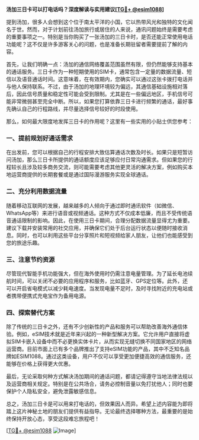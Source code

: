 **汤加三日卡可以打电话吗？深度解读与实用建议[[TG💪+ @esim1088](https://t.me/s/esim1088)]**

提到汤加，很多人会想到这个位于南太平洋的小国，它以热带风光和独特的文化闻名于世。然而，对于计划前往汤加旅行或居住的人来说，通讯问题始终是需要考虑的重要事项之一。特别是当你购买了一张汤加的三日卡时，是否还能正常使用电话功能呢？这不仅是许多游客关心的问题，也是准备长期驻留者需要提前了解的内容。

首先，让我们明确一点：汤加的通信网络覆盖范围虽然有限，但仍然能够支持基本的通话服务。三日卡作为一种短期使用的SIM卡，通常包含一定量的数据流量、短信以及语音通话时间。这意味着，在有效期内，您确实可以通过这张卡拨打电话并与他人保持联系。不过，由于汤加的地理环境较为偏远，其通信基础设施相对落后，因此信号质量和稳定性可能会受到限制。尤其是在一些偏远地区，手机信号可能非常微弱甚至完全中断。所以，如果您打算依靠三日卡进行频繁的通话，最好事先确认自己的行程路线，并尽量选择信号较好的时段使用。

那么，如何最大限度地发挥三日卡的作用呢？这里有一些实用的小贴士供您参考：

### 一、提前规划好通话需求

在出发前，您可以根据自己的行程安排大致估算通话次数及时长。如果只是短暂访问汤加，那么三日卡所提供的通话额度应该足够应付日常沟通需求。但如果您的行程较长且涉及较多商务交流，则可能需要考虑其他更灵活的解决方案，例如购买本地运营商提供的长期套餐或是通过国际漫游服务实现全球通话。

### 二、充分利用数据流量

随着移动互联网的发展，越来越多的人倾向于通过即时通讯软件（如微信、WhatsApp等）来进行语音或视频通话。这种方式不仅成本低廉，而且不受传统语音通话限制的影响。因此，在使用三日卡期间，合理分配数据流量显得尤为重要。建议下载并安装常用的社交应用，并确保它们处于后台运行状态以便随时接收消息。同时，也可以利用这些平台分享照片和短视频给家人朋友，让他们也能感受到您的旅途乐趣。

### 三、注意节约资源

尽管现代智能手机功能强大，但在海外使用时仍需注意电量管理。为了延长电池续航时间，可以关闭不必要的应用程序和服务，比如蓝牙、GPS定位等。此外，还可以开启省电模式以减少耗电速度。当发现电量不足时，及时寻找附近的充电站或者携带便携式充电宝作为备用电源。

### 四、探索替代方案

除了传统的三日卡之外，还有不少创新性的产品和服务可以帮助改善海外通信体验。例如，eSIM技术就是近年来兴起的一种新型解决方案。它允许用户直接将虚拟SIM卡嵌入设备中而不必更换实体卡片，从而实现无缝切换不同国家地区的网络运营商。目前市面上已有多个品牌推出了支持eSIM功能的产品，其中不乏知名品牌如ESIM1088。通过这类设备，用户不仅可以享受更加便捷高效的通信服务，还能够在价格上获得更大优惠。

最后，无论采取何种方式解决汤加期间的通话问题，都请记得遵守当地法律法规以及运营商相关规定。特别是在公共场合，请务必控制音量以免打扰他人；同时也要保护个人隐私安全，避免泄露敏感信息。

总之，汤加三日卡是可以用来打电话的，但效果因人而异。希望上述内容能为即将踏上这片神秘土地的朋友们提供有益指导。无论最终选择哪种方法，最重要的是始终保持开放心态，享受这段难忘旅程吧！

[[TG💪+ @esim1088](https://t.me/s/esim1088) ![Image](https://i.postimg.cc/4NQfJmqS/Snipaste-2025-05-13-00-14-12.png)]
